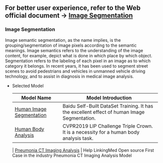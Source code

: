 ## **For better user experience, refer to the Web official document ->  [Image Segmentation](https://www.paddlepaddle.org.cn/hublist)**

### Image Segmentation

Image semantic segmentation, as the name implies, is the grouping/segmentation of image pixels according to the semantic meanings. Image semantics refers to the understanding of the image content, for example, depict what is done in which place by which object. Segmentation refers to the labeling of each pixel in an image as to which category it belongs. In recent years, it has been used to segment street scenes to avoid pedestrians and vehicles in unmanned vehicle driving technology, and to assist in diagnosis in medical image analysis.

- Selected Model

  | Model Name                                                   | Model Introduction                                           |
  | ------------------------------------------------------------ | ------------------------------------------------------------ |
  | [Human Image Segmentation](https://www.paddlepaddle.org.cn/hubdetail?name=deeplabv3p_xception65_humanseg&en_category=ImageSegmentation) | Baidu Self-Built DataSet Training. It has the excellent effect of human Image Segmentation. |
  | [Human Body Analysis](https://www.paddlepaddle.org.cn/hubdetail?name=ace2p&en_category=ImageSegmentation) | CVPR2019 LIP Challenge Triple Crown. It is a necessity for a human body analysis task. |

  | [Pneumonia CT Imaging Analysis](https://www.paddlepaddle.org.cn/hubdetail?name=Pneumonia_CT_LKM_PP&en_category=ImageSegmentation) | Help LinkingMed Open source First Case in the industry Pneumonia CT Imaging Analysis Model
